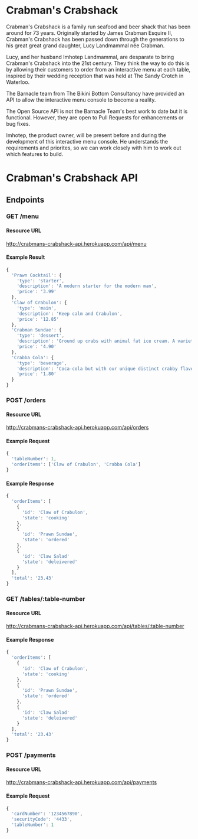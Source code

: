 # Crabman's Crabshack

Crabman's Crabshack is a family run seafood and beer shack that has been around for 73 years.  Originally started by James Crabman Esquire II, Crabman's Crabshack has been passed down through the generations to his great great grand daughter, Lucy Landmammal née Crabman.

Lucy, and her husband Imhotep Landmammal, are desparate to bring Crabman's Crabshack into the 21st century. They think the way to do this is by allowing their customers to order from an interactive menu at each table, inspired by their wedding reception that was held at The Sandy Crotch in Waterloo.

The Barnacle team from The Bikini Bottom Consultancy have provided an API to allow the interactive menu console to become a reality.

The Open Source API is not the Barnacle Team's best work to date but it is functional. However, they are open to Pull Requests for enhancements or bug fixes.

Imhotep, the product owner, will be present before and during the development of this interactive menu console. He understands the requirements and priorites, so we can work closely with him to work out which features to build.

# Crabman's Crabshack API

## Endpoints

### GET /menu

#### Resource URL

http://crabmans-crabshack-api.herokuapp.com/api/menu

#### Example Result

```javascript
{
  'Prawn Cocktail': {
    'type': 'starter',
    'description': 'A modern starter for the modern man',
    'price': '3.99'
  },
  'Claw of Crabulon': {
    'type': 'main',
    'description': 'Keep calm and Crabulon',
    'price': '12.85'
  },
  'Crabman Sundae': {
    'type': 'dessert',
    'description': 'Ground up crabs with animal fat ice cream. A variety of sauces available.',
    'price': '4.90'
  },
  'Crabba Cola': {
    'type': 'beverage',
    'description': 'Coca-cola but with our unique distinct crabby flavour',
    'price': '1.80'
  }
}
```

### POST /orders

#### Resource URL

http://crabmans-crabshack-api.herokuapp.com/api/orders

#### Example Request

```javascript
{
  'tableNumber': 1,
  'orderItems': ['Claw of Crabulon', 'Crabba Cola']
}
```

#### Example Response

```javascript
{
  'orderItems': [
    {
      'id': 'Claw of Crabulon',
      'state': 'cooking'
    },
    {
      'id': 'Prawn Sundae',
      'state': 'ordered'
    },
    {
      'id': 'Claw Salad'
      'state': 'deleivered'
    }
  ],
  'total': '23.43'
}
```

### GET /tables/:table-number

#### Resource URL

http://crabmans-crabshack-api.herokuapp.com/api/tables/:table-number

#### Example Response

```javascript
{
  'orderItems': [
    {
      'id': 'Claw of Crabulon',
      'state': 'cooking'
    },
    {
      'id': 'Prawn Sundae',
      'state': 'ordered'
    },
    {
      'id': 'Claw Salad'
      'state': 'deleivered'
    }
  ],
  'total': '23.43'
}
```

### POST /payments

#### Resource URL

http://crabmans-crabshack-api.herokuapp.com/api/payments

#### Example Request

```javascript
{
  'cardNumber': '1234567890',
  'securityCode': '4433',
  'tableNumber': 1
}
```
